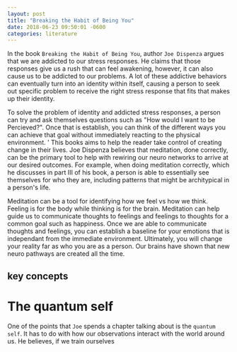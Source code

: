 ```yaml
---
layout: post
title: "Breaking the Habit of Being You"
date: 2018-06-23 09:50:01 -0600
categories: literature
---
```


In the book `Breaking the Habit of Being You`, author `Joe Dispenza` argues that we are addicted to our stress responses. He claims that those responses give us a rush that can feel awakening, however, it can also cause us to be addicted to our problems. A lot of these addictive behaviors can eventually turn into an identity within itself, causing a person to seek out specific problem to receive  the right stress response that fits that makes up their identity.

To solve the problem of identity and addicted stress responses, a person can try and ask themselves questions such as "How would I want to be Percieved?". Once that is establish, you can think of the different ways you can achieve that goal without immediately reacting to the physical environment. 
'
This books aims to help the reader take control of creating change in their lives. Joe Dispenza believes that meditation, done correctly, can be the primary tool to help with rewiring our neuro networks to arrive at our desired outcomes. For example, when doing meditation correctly, which he discusses in part III of his book, a person is able to essentially see themselves for who they are, including patterns that might be architypical in a person's life.

Meditation can be a tool for identifying how we feel vs how we think. Feeling is for the body while thinking is for the brain. Meditation can help guide us to communicate thoughts to feelings and feelings to thoughts for a common goal such as happiness. Once we are able to communicate thoughts and feelings, you can establish a baseline for your emotions that is independant from the immediate environment. Ultimately, you will change your reality far as who you are as a person. Our brains have shown that new neuro pathways are created all the time. 

## key concepts

# The quantum self
One of the points that `Joe` spends a chapter talking about is the `quantum self`. It has to do with how our observations interact with the world around us. He believes, if we train ourselves 
